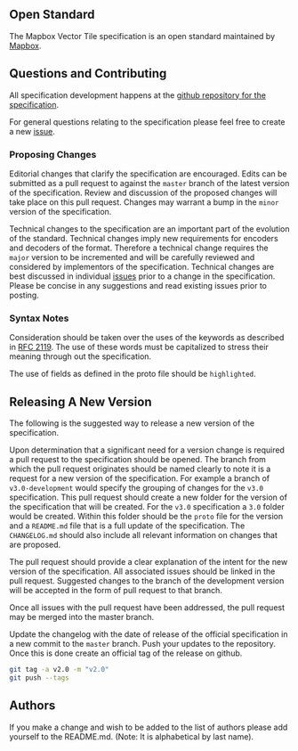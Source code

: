 ## Open Standard

The Mapbox Vector Tile specification is an open standard maintained by [Mapbox](https://www.mapbox.com/about/open/).

## Questions and Contributing

All specification development happens at the [github repository for the specification](https://github.com/mapbox/vector-tile-spec).

For general questions relating to the specification please feel free to create a new [issue](https://github.com/mapbox/vector-tile-spec/issues).

### Proposing Changes

Editorial changes that clarify the specification are encouraged. Edits can be submitted as a pull request to against the `master` branch of the latest version of the specification. Review and discussion of the proposed changes will take place on this pull request. Changes may warrant a bump in the `minor` version of the specification.

Technical changes to the specification are an important part of the evolution of the standard. Technical changes imply new requirements for encoders and decoders of the format. Therefore a technical change requires the `major` version to be incremented and will be carefully reviewed and considered by implementors of the specification. Technical changes are best discussed in individual [issues](https://github.com/mapbox/vector-tile-spec/issues) prior to a change in the specification. Please be concise in any suggestions and read existing issues prior to posting.

### Syntax Notes

Consideration should be taken over the uses of the keywords as described in [RFC 2119](https://www.ietf.org/rfc/rfc2119.txt). The use of these words must be capitalized to stress their meaning through out the specification.

The use of fields as defined in the proto file should be `highlighted`.

## Releasing A New Version

The following is the suggested way to release a new version of the specification.

Upon determination that a significant need for a version change is required a pull request to the specification should be opened. The branch from which the pull request originates should be named clearly to note it is a request for a new version of the specification. For example a branch of `v3.0-development` would specify the grouping of changes for the `v3.0` specification. This pull request should create a new folder for the version of the specification that will be created. For the `v3.0` specification a `3.0` folder would be created. Within this folder should be the `proto` file for the version and a `README.md` file that is a full update of the specification. The `CHANGELOG.md` should also include all relevant information on changes that are proposed.

The pull request should provide a clear explanation of the intent for the new version of the specification. All associated issues should be linked in the pull request. Suggested changes to the branch of the development version will be accepted in the form of pull request to that branch.

Once all issues with the pull request have been addressed, the pull request may be merged into the master branch.

Update the changelog with the date of release of the official specification in a new commit to the `master` branch. Push your updates to the repository. Once this is done create an official tag of the release on github.

```sh
git tag -a v2.0 -m "v2.0"
git push --tags
```

## Authors

If you make a change and wish to be added to the list of authors please add yourself to the README.md. (Note: It is alphabetical by last name).

